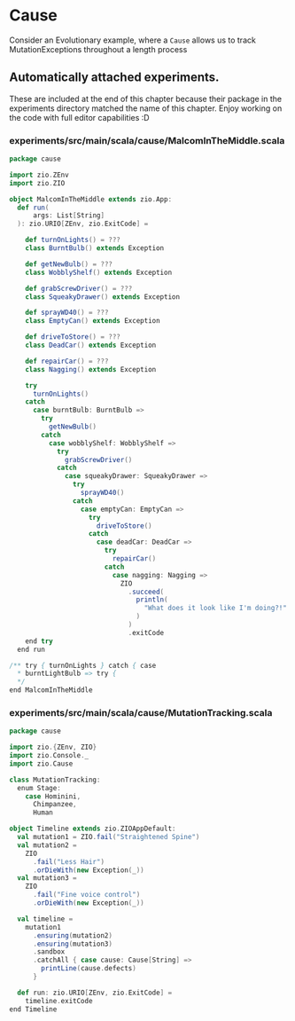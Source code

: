 # Cause

Consider an Evolutionary example, where a `Cause` allows us to track MutationExceptions throughout a length process


## Automatically attached experiments.
 These are included at the end of this
 chapter because their package in the
 experiments directory matched the name
 of this chapter. Enjoy working on the
 code with full editor capabilities :D

 

### experiments/src/main/scala/cause/MalcomInTheMiddle.scala
```scala
package cause

import zio.ZEnv
import zio.ZIO

object MalcomInTheMiddle extends zio.App:
  def run(
      args: List[String]
  ): zio.URIO[ZEnv, zio.ExitCode] =

    def turnOnLights() = ???
    class BurntBulb() extends Exception

    def getNewBulb() = ???
    class WobblyShelf() extends Exception

    def grabScrewDriver() = ???
    class SqueakyDrawer() extends Exception

    def sprayWD40() = ???
    class EmptyCan() extends Exception

    def driveToStore() = ???
    class DeadCar() extends Exception

    def repairCar() = ???
    class Nagging() extends Exception

    try
      turnOnLights()
    catch
      case burntBulb: BurntBulb =>
        try
          getNewBulb()
        catch
          case wobblyShelf: WobblyShelf =>
            try
              grabScrewDriver()
            catch
              case squeakyDrawer: SqueakyDrawer =>
                try
                  sprayWD40()
                catch
                  case emptyCan: EmptyCan =>
                    try
                      driveToStore()
                    catch
                      case deadCar: DeadCar =>
                        try
                          repairCar()
                        catch
                          case nagging: Nagging =>
                            ZIO
                              .succeed(
                                println(
                                  "What does it look like I'm doing?!"
                                )
                              )
                              .exitCode
    end try
  end run

/** try { turnOnLights } catch { case
  * burntLightBulb => try {
  */
end MalcomInTheMiddle

```


### experiments/src/main/scala/cause/MutationTracking.scala
```scala
package cause

import zio.{ZEnv, ZIO}
import zio.Console._
import zio.Cause

class MutationTracking:
  enum Stage:
    case Hominini,
      Chimpanzee,
      Human

object Timeline extends zio.ZIOAppDefault:
  val mutation1 = ZIO.fail("Straightened Spine")
  val mutation2 =
    ZIO
      .fail("Less Hair")
      .orDieWith(new Exception(_))
  val mutation3 =
    ZIO
      .fail("Fine voice control")
      .orDieWith(new Exception(_))

  val timeline =
    mutation1
      .ensuring(mutation2)
      .ensuring(mutation3)
      .sandbox
      .catchAll { case cause: Cause[String] =>
        printLine(cause.defects)
      }

  def run: zio.URIO[ZEnv, zio.ExitCode] =
    timeline.exitCode
end Timeline

```

            